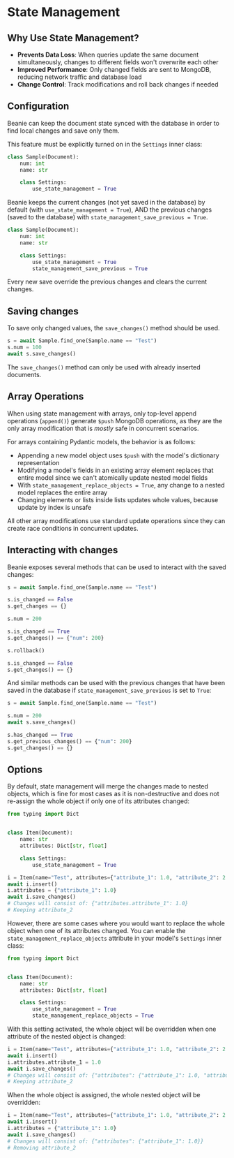 # State Management

## Why Use State Management?

- **Prevents Data Loss**: When queries update the same document simultaneously, changes to different fields won't overwrite each other
- **Improved Performance**: Only changed fields are sent to MongoDB, reducing network traffic and database load
- **Change Control**: Track modifications and roll back changes if needed

## Configuration

Beanie can keep the document state synced with the database in order to find local changes and save only them.

This feature must be explicitly turned on in the `Settings` inner class:

```python
class Sample(Document):
    num: int
    name: str

    class Settings:
        use_state_management = True
```

Beanie keeps the current changes (not yet saved in the database) by default (with `use_state_management = True`), AND the previous changes (saved to the database) with `state_management_save_previous = True`.

```python
class Sample(Document):
    num: int
    name: str

    class Settings:
        use_state_management = True
        state_management_save_previous = True
```

Every new save override the previous changes and clears the current changes.

## Saving changes

To save only changed values, the `save_changes()` method should be used.

```python
s = await Sample.find_one(Sample.name == "Test")
s.num = 100
await s.save_changes()
```

The `save_changes()` method can only be used with already inserted documents.

## Array Operations

When using state management with arrays, only top-level append operations (`append()`) generate `$push` MongoDB operations, as they are the only array modification that is _mostly_ safe in concurrent scenarios.

For arrays containing Pydantic models, the behavior is as follows:

- Appending a new model object uses `$push` with the model's dictionary representation
- Modifying a model's fields in an existing array element replaces that entire model since we can't atomically update nested model fields
- With `state_management_replace_objects = True`, any change to a nested model replaces the entire array
- Changing elements or lists inside lists updates whole values, because update by index is unsafe

All other array modifications use standard update operations since they can create race conditions in concurrent updates.

## Interacting with changes

Beanie exposes several methods that can be used to interact with the saved changes:

```python
s = await Sample.find_one(Sample.name == "Test")

s.is_changed == False
s.get_changes == {}

s.num = 200

s.is_changed == True
s.get_changes() == {"num": 200}

s.rollback()

s.is_changed == False
s.get_changes() == {}
```

And similar methods can be used with the previous changes that have been saved in the database if `state_management_save_previous` is set to `True`:

```python
s = await Sample.find_one(Sample.name == "Test")

s.num = 200
await s.save_changes()

s.has_changed == True
s.get_previous_changes() == {"num": 200}
s.get_changes() == {}
```

## Options

By default, state management will merge the changes made to nested objects, 
which is fine for most cases as it is non-destructive and does not re-assign the whole object 
if only one of its attributes changed:

```python
from typing import Dict


class Item(Document):
    name: str
    attributes: Dict[str, float]

    class Settings:
        use_state_management = True
```

```python
i = Item(name="Test", attributes={"attribute_1": 1.0, "attribute_2": 2.0})
await i.insert()
i.attributes = {"attribute_1": 1.0}
await i.save_changes()
# Changes will consist of: {"attributes.attribute_1": 1.0}
# Keeping attribute_2
```

However, there are some cases where you would want to replace the whole object when one of its attributes changed.
You can enable the `state_management_replace_objects` attribute in your model's `Settings` inner class:

```python
from typing import Dict


class Item(Document):
    name: str
    attributes: Dict[str, float]

    class Settings:
        use_state_management = True
        state_management_replace_objects = True
```

With this setting activated, the whole object will be overridden when one attribute of the nested object is changed:

```python
i = Item(name="Test", attributes={"attribute_1": 1.0, "attribute_2": 2.0})
await i.insert()
i.attributes.attribute_1 = 1.0
await i.save_changes()
# Changes will consist of: {"attributes": {"attribute_1": 1.0, "attribute_2": 2.0}}
# Keeping attribute_2
```

When the whole object is assigned, the whole nested object will be overridden:

```python
i = Item(name="Test", attributes={"attribute_1": 1.0, "attribute_2": 2.0})
await i.insert()
i.attributes = {"attribute_1": 1.0}
await i.save_changes()
# Changes will consist of: {"attributes": {"attribute_1": 1.0}}
# Removing attribute_2

